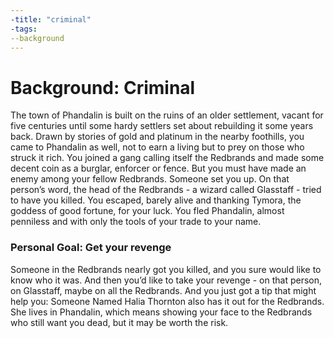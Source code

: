 ```yaml
---
-title: "criminal"
-tags:
--background
---
```

# Background: Criminal
The town of Phandalin is built on the ruins of an older settlement, vacant for five centuries until some hardy settlers set about rebuilding it some years back. Drawn by stories of gold and platinum in the nearby foothills, you came to Phandalin as well, not to earn a living but to prey on those who struck it rich. You joined a gang calling itself the Redbrands and made some decent coin as a burglar, enforcer or fence. But you must have made an enemy among your fellow Redbrands. Someone set you up. On that person’s word, the head of the Redbrands - a wizard called Glasstaff - tried to have you killed. You escaped, barely alive and thanking Tymora, the goddess of good fortune, for your luck. You fled Phandalin, almost penniless and with only the tools of your trade to your name.

### Personal Goal: Get your revenge
Someone in the Redbrands nearly got you killed, and you sure would like to know who it was. And then you’d like to take your revenge - on that person, on Glasstaff, maybe on all the Redbrands. And you just got a tip that might help you: Someone Named Halia Thornton also has it out for the Redbrands. She lives in Phandalin, which means showing your face to the Redbrands who still want you dead, but it may be worth the risk.